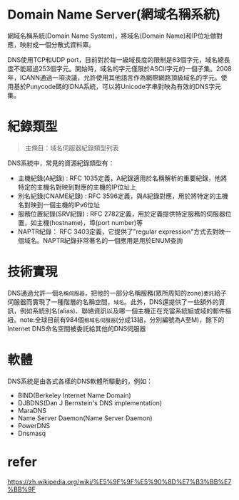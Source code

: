 # Domain Name Server(網域名稱系統)
網域名稱系統(Domain Name System)，將域名(Domain Name)和IP位址做對應，映射成一個分散式資料庫。

DNS使用TCP和UDP port，目前對於每一級域長度的限制是63個字元，域名總長度不能超過253個字元。開始時，域名的字元僅限於ASCII字元的一個子集。2008年，ICANN通過一項決議，允許使用其他語言作為網際網路頂級域名的字元。使用基於Punycode碼的IDNA系統，可以將Unicode字串對映為有效的DNS字元集。

# 紀錄類型
> 主條目：域名伺服器紀錄類型列表

DNS系統中，常見的資源紀錄類型有：
- 主機紀錄(A紀錄) : RFC 1035定義，A紀錄適用於名稱解析的重要紀錄，他將特定的主機名對映到對應的主機的IP位址上
- 別名紀錄(CNAME紀錄) : RFC 3596定義，與A紀錄對應，用於將特定的主機名對映到一個主機的IPv6位址
- 服務位置紀錄(SRV紀錄) : RFC 2782定義，用於定義提供特定服務的伺服器位置，如主機(hostname)，埠(port number)等
- NAPTR紀錄： RFC 3403定義，它提供了"regular expression"方式去對映一個域名。NAPTR紀錄非常著名的一個應用是用於ENUM查詢
 
# 技術實現
DNS通過允許一個`名稱伺服器`，把他的一部分名稱服務(眾所周知的zone)`委託`給子伺服器而實現了一種階層的名稱空間，`域名`。此外，DNS還提供了一些額外的資訊，例如系統別名(alias)、聯絡資訊以及哪一個主機正在充當系統組或域的郵件樞紐。note:全球目前有984個`根域名伺服器`(分成13組，分別編號為A至M)，餘下的Internet DNS命名空間被委託給其他的DNS伺服器

# 軟體
DNS系統是由各式各樣的DNS軟體所驅動的，例如：
- BIND(Berkeley Internet Name Domain)
- DJBDNS(Dan J Bernstein's DNS implementation)
- MaraDNS
- Name Server Daemon(Name Server Daemon)
- PowerDNS
- Dnsmasq


# refer
https://zh.wikipedia.org/wiki/%E5%9F%9F%E5%90%8D%E7%B3%BB%E7%BB%9F
